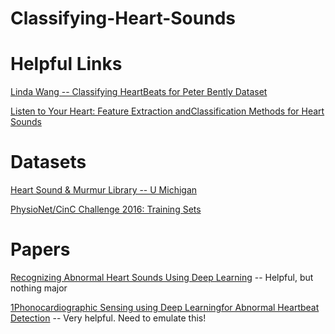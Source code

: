# Classifying-Heart-Sounds

# Helpful Links

[Linda Wang -- Classifying HeartBeats for Peter Bently Dataset](https://github.com/lindawangg/Classifying-Heartbeats)

[Listen to Your Heart: Feature Extraction andClassification Methods for Heart Sounds](https://lindawangg.github.io/projects/classifying-heartbeats.pdf)

# Datasets

[Heart Sound & Murmur Library -- U Michigan](http://www.med.umich.edu/lrc/psb_open/html/repo/primer_heartsound/primer_heartsound.html)

[PhysioNet/CinC Challenge 2016: Training Sets](https://physionet.org/pn3/challenge/2016/)

# Papers

[Recognizing Abnormal Heart Sounds Using Deep Learning](http://ceur-ws.org/Vol-1891/paper2.pdf) -- Helpful, but nothing major

[1Phonocardiographic Sensing using Deep Learningfor Abnormal Heartbeat Detection](https://arxiv.org/pdf/1801.08322.pdf) -- Very helpful. Need to emulate this!
